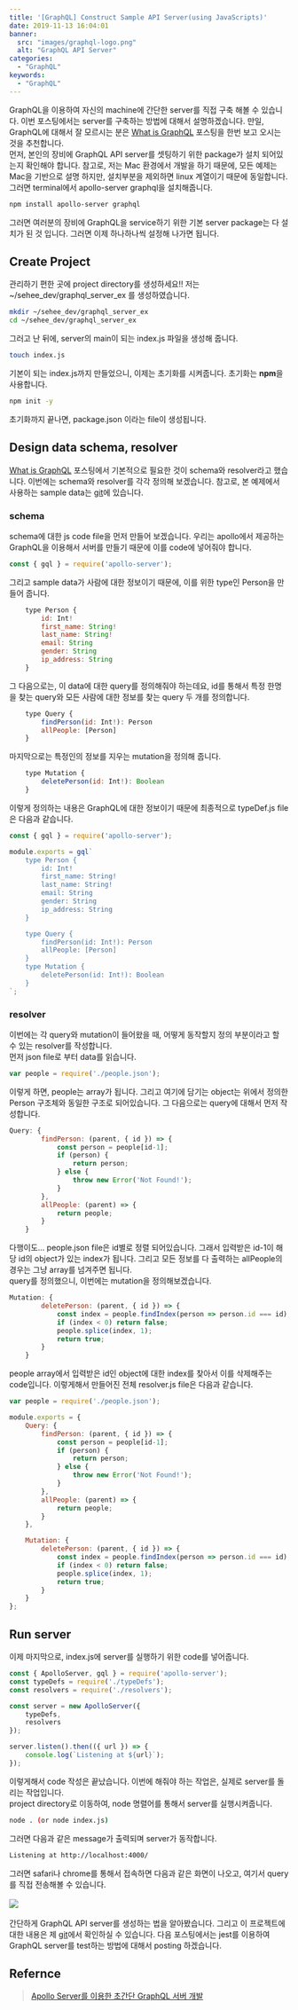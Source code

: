 ```yaml
---
title: '[GraphQL] Construct Sample API Server(using JavaScripts)'
date: 2019-11-13 16:04:01
banner:
  src: "images/graphql-logo.png"
  alt: "GraphQL API Server"
categories:
  - "GraphQL"
keywords:
  - "GraphQL"
---
```


GraphQL을 이용하여 자신의 machine에 간단한 server를 직접 구축 해볼 수 있습니다. 이번 포스팅에서는 server를 구축하는 방법에 대해서 설명하겠습니다.
만일, GraphQL에 대해서 잘 모르시는 분은 [What is GraphQL](../graphql-what-is-graphql) 포스팅을 한번 보고 오시는 것을 추천합니다.
<br>
먼저, 본인의 장비에 GraphQL API server를 셋팅하기 위한 package가 설치 되어있는지 확인해야 합니다. 참고로, 저는 Mac 환경에서 개발을 하기 때문에, 모든 예제는 Mac을 기반으로 설명 하지만, 설치부분을 제외하면 linux 계열이기 때문에 동일합니다.
그러면 terminal에서 apollo-server graphql을 설치해줍니다.

~~~bash
npm install apollo-server graphql
~~~

그러면 여러분의 장비에 GraphQL을 service하기 위한 기본 server package는 다 설치가 된 것 입니다. 그러면 이제 하나하나씩 설정해 나가면 됩니다.

## Create Project
관리하기 편한 곳에 project directory를 생성하세요!! 저는 ~/sehee\_dev/graphql\_server\_ex 를 생성하였습니다.

~~~bash
mkdir ~/sehee_dev/graphql_server_ex
cd ~/sehee_dev/graphql_server_ex
~~~

그러고 난 뒤에, server의 main이 되는 index.js 파일을 생성해 줍니다.

~~~bash
touch index.js
~~~

기본이 되는 index.js까지 만들었으니, 이제는 초기화를 시켜줍니다. 초기화는 <strong>npm</strong>을 사용합니다.
~~~bash
npm init -y
~~~

초기화까지 끝나면, package.json 이라는 file이 생성됩니다.

## Design data schema, resolver
[What is GraphQL](../graphql-what-is-graphql) 포스팅에서 기본적으로 필요한 것이 schema와 resolver라고 했습니다. 이번에는 schema와 resolver를 각각 정의해 보겠습니다.
참고로, 본 예제에서 사용하는 sample data는 [git](https://github.com/sehee-lee/graphql_server_ex/blob/master/people.json)에 있습니다.

### schema
schema에 대한 js code file을 먼저 만들어 보겠습니다.
우리는 apollo에서 제공하는 GraphQL을 이용해서 서버를 만들기 때문에 이를 code에 넣어줘야 합니다.
~~~javascript
const { gql } = require('apollo-server');
~~~

그리고 sample data가 사람에 대한 정보이기 때문에, 이를 위한 type인 Person을 만들어 줍니다.
~~~javascript
    type Person {
        id: Int!
        first_name: String!
        last_name: String!
        email: String
        gender: String
        ip_address: String
    }
~~~

그 다음으로는, 이 data에 대한 query를 정의해줘야 하는데요, id를 통해서 특정 한명을 찾는 query와 모든 사람에 대한 정보를 찾는 query 두 개를 정의합니다.
~~~javascript
    type Query {
        findPerson(id: Int!): Person
        allPeople: [Person]
    }
~~~

마지막으로는 특정인의 정보를 지우는 mutation을 정의해 줍니다.
~~~javascript
    type Mutation {
        deletePerson(id: Int!): Boolean
    }
~~~

이렇게 정의하는 내용은 GraphQL에 대한 정보이기 때문에 최종적으로 typeDef.js file은 다음과 같습니다.
~~~javascript
const { gql } = require('apollo-server');

module.exports = gql`
    type Person {
        id: Int!
        first_name: String!
        last_name: String!
        email: String
        gender: String
        ip_address: String
    }

    type Query {
        findPerson(id: Int!): Person
        allPeople: [Person]
    }
    type Mutation {
        deletePerson(id: Int!): Boolean
    }
`;
~~~

### resolver
이번에는 각 query와 mutation이 들어왔을 때, 어떻게 동작할지 정의 부분이라고 할 수 있는 resolver를 작성합니다.
<br>
먼저 json file로 부터 data를 읽습니다.

~~~javascript
var people = require('./people.json');
~~~

이렇게 하면, people는 array가 됩니다. 그리고 여기에 담기는 object는 위에서 정의한 Person 구조체와 동일한 구조로 되어있습니다. 그 다음으로는 query에 대해서 먼저 작성합니다.
~~~javascript
Query: {
        findPerson: (parent, { id }) => {
            const person = people[id-1];
            if (person) {
                return person;
            } else {
                throw new Error('Not Found!');
            }
        },
        allPeople: (parent) => {
            return people;
        }
    }
~~~

다행이도... people.json file은 id별로 정렬 되어있습니다. 그래서 입력받은 id-1이 해당 id의 object가 있는 index가 됩니다. 그리고 모든 정보를 다 출력하는 allPeople의 경우는 그냥 array를 넘겨주면 됩니다.
<br>
query를 정의했으니, 이번에는 mutation을 정의해보겠습니다.
~~~javascript
Mutation: {
        deletePerson: (parent, { id }) => {
            const index = people.findIndex(person => person.id === id);
            if (index < 0) return false;
            people.splice(index, 1);
            return true;
        }
    }
~~~
people array에서 입력받은 id인 object에 대한 index를 찾아서 이를 삭제해주는 code입니다. 이렇게해서 만들어진 전체 resolver.js file은 다음과 같습니다.
~~~javascript
var people = require('./people.json');

module.exports = {
    Query: {
        findPerson: (parent, { id }) => {
            const person = people[id-1];
            if (person) {
                return person;
            } else {
                throw new Error('Not Found!');
            }
        },
        allPeople: (parent) => {
            return people;
        }
    },

    Mutation: {
        deletePerson: (parent, { id }) => {
            const index = people.findIndex(person => person.id === id);
            if (index < 0) return false;
            people.splice(index, 1);
            return true;
        }
    }
};
~~~

## Run server
이제 마지막으로, index.js에 server를 실행하기 위한 code를 넣어줍니다.
~~~javascript
const { ApolloServer, gql } = require('apollo-server');
const typeDefs = require('./typeDefs');
const resolvers = require('./resolvers');

const server = new ApolloServer({
    typeDefs,
    resolvers
});

server.listen().then(({ url }) => {
    console.log(`Listening at ${url}`);
});
~~~
이렇게해서 code 작성은 끝났습니다. 이번에 해줘야 하는 작업은, 실제로 server를 돌리는 작업입니다.
<br>
project directory로 이동하여, node 명렬어를 통해서 server를 실행시켜줍니다.
~~~bash
node . (or node index.js)
~~~
그러면 다음과 같은 message가 출력되며 server가 동작합니다.
~~~bash
Listening at http://localhost:4000/
~~~
그러면 safari나 chrome를 통해서 접속하면 다음과 같은 화면이 나오고, 여기서 query를 직접 전송해볼 수 있습니다.
<br><br>
![](images/graphql-server-ex.png)
<br><br>
간단하게 GraphQL API server를 생성하는 법을 알아봤습니다. 그리고 이 프로젝트에 대한 내용은 제 [git](https://github.com/sehee-lee/graphql_server_ex)에서 확인하실 수 있습니다.
다음 포스팅에서는 jest를 이용하여 GraphQL server를 test하는 방법에 대해서 posting 하겠습니다.

## Refernce
> [Apollo Server를 이용한 초간단 GraphQL 서버 개발](https://www.daleseo.com/graphql-apollo-server)